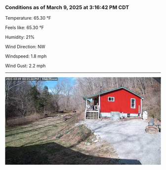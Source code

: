 ### Conditions as of March 9, 2025 at 3:16:42 PM CDT 

Temperature: 65.30 &deg;F

Feels like: 65.30 &deg;F

Humidity: 21%

Wind Direction: NW

Windspeed: 1.8 mph

Wind Gust: 2.2 mph

---

<img src="./images/latest.jpeg"/>

